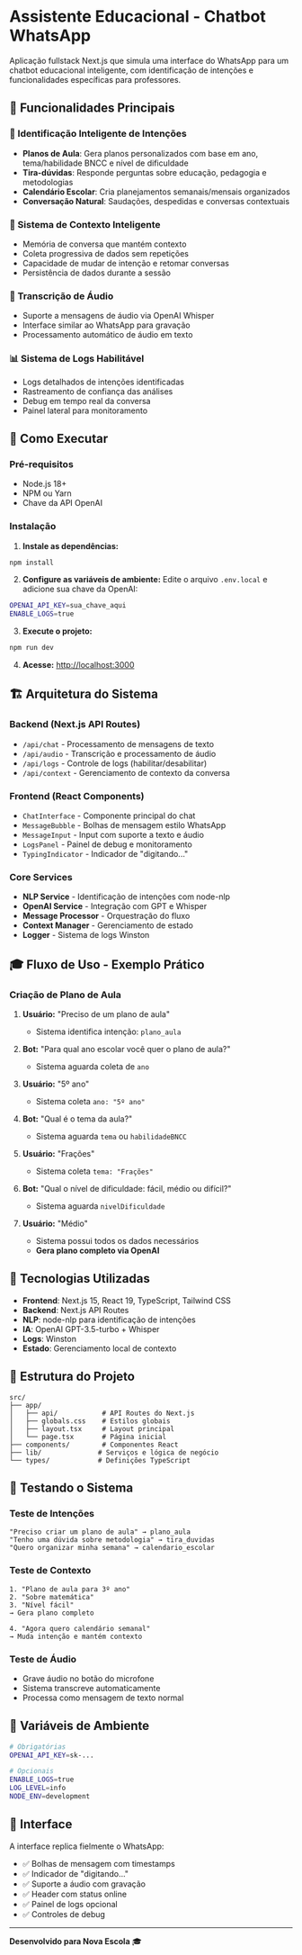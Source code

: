 # Assistente Educacional - Chatbot WhatsApp

Aplicação fullstack Next.js que simula uma interface do WhatsApp para um chatbot educacional inteligente, com identificação de intenções e funcionalidades específicas para professores.

## 🎯 Funcionalidades Principais

### 🤖 Identificação Inteligente de Intenções
- **Planos de Aula**: Gera planos personalizados com base em ano, tema/habilidade BNCC e nível de dificuldade
- **Tira-dúvidas**: Responde perguntas sobre educação, pedagogia e metodologias
- **Calendário Escolar**: Cria planejamentos semanais/mensais organizados
- **Conversação Natural**: Saudações, despedidas e conversas contextuais

### 🧠 Sistema de Contexto Inteligente
- Memória de conversa que mantém contexto
- Coleta progressiva de dados sem repetições
- Capacidade de mudar de intenção e retomar conversas
- Persistência de dados durante a sessão

### 🎤 Transcrição de Áudio
- Suporte a mensagens de áudio via OpenAI Whisper
- Interface similar ao WhatsApp para gravação
- Processamento automático de áudio em texto

### 📊 Sistema de Logs Habilitável
- Logs detalhados de intenções identificadas
- Rastreamento de confiança das análises
- Debug em tempo real da conversa
- Painel lateral para monitoramento

## 🚀 Como Executar

### Pré-requisitos
- Node.js 18+
- NPM ou Yarn
- Chave da API OpenAI

### Instalação

1. **Instale as dependências:**
```bash
npm install
```

2. **Configure as variáveis de ambiente:**
Edite o arquivo `.env.local` e adicione sua chave da OpenAI:
```bash
OPENAI_API_KEY=sua_chave_aqui
ENABLE_LOGS=true
```

3. **Execute o projeto:**
```bash
npm run dev
```

4. **Acesse:** [http://localhost:3000](http://localhost:3000)

## 🏗️ Arquitetura do Sistema

### Backend (Next.js API Routes)
- `/api/chat` - Processamento de mensagens de texto
- `/api/audio` - Transcrição e processamento de áudio
- `/api/logs` - Controle de logs (habilitar/desabilitar)
- `/api/context` - Gerenciamento de contexto da conversa

### Frontend (React Components)
- `ChatInterface` - Componente principal do chat
- `MessageBubble` - Bolhas de mensagem estilo WhatsApp
- `MessageInput` - Input com suporte a texto e áudio
- `LogsPanel` - Painel de debug e monitoramento
- `TypingIndicator` - Indicador de "digitando..."

### Core Services
- **NLP Service** - Identificação de intenções com node-nlp
- **OpenAI Service** - Integração com GPT e Whisper
- **Message Processor** - Orquestração do fluxo
- **Context Manager** - Gerenciamento de estado
- **Logger** - Sistema de logs Winston

## 🎓 Fluxo de Uso - Exemplo Prático

### Criação de Plano de Aula

1. **Usuário:** "Preciso de um plano de aula"
   - Sistema identifica intenção: `plano_aula`

2. **Bot:** "Para qual ano escolar você quer o plano de aula?"
   - Sistema aguarda coleta de `ano`

3. **Usuário:** "5º ano"
   - Sistema coleta `ano: "5º ano"`

4. **Bot:** "Qual é o tema da aula?"
   - Sistema aguarda `tema` ou `habilidadeBNCC`

5. **Usuário:** "Frações"
   - Sistema coleta `tema: "Frações"`

6. **Bot:** "Qual o nível de dificuldade: fácil, médio ou difícil?"
   - Sistema aguarda `nivelDificuldade`

7. **Usuário:** "Médio"
   - Sistema possui todos os dados necessários
   - **Gera plano completo via OpenAI**

## 🔧 Tecnologias Utilizadas

- **Frontend**: Next.js 15, React 19, TypeScript, Tailwind CSS
- **Backend**: Next.js API Routes
- **NLP**: node-nlp para identificação de intenções
- **IA**: OpenAI GPT-3.5-turbo + Whisper
- **Logs**: Winston
- **Estado**: Gerenciamento local de contexto

## 📁 Estrutura do Projeto

```
src/
├── app/
│   ├── api/           # API Routes do Next.js
│   ├── globals.css    # Estilos globais
│   ├── layout.tsx     # Layout principal
│   └── page.tsx       # Página inicial
├── components/        # Componentes React
├── lib/              # Serviços e lógica de negócio
└── types/            # Definições TypeScript
```

## 🧪 Testando o Sistema

### Teste de Intenções
```
"Preciso criar um plano de aula" → plano_aula
"Tenho uma dúvida sobre metodologia" → tira_duvidas
"Quero organizar minha semana" → calendario_escolar
```

### Teste de Contexto
```
1. "Plano de aula para 3º ano"
2. "Sobre matemática"
3. "Nível fácil"
→ Gera plano completo

4. "Agora quero calendário semanal"
→ Muda intenção e mantém contexto
```

### Teste de Áudio
- Grave áudio no botão do microfone
- Sistema transcreve automaticamente
- Processa como mensagem de texto normal

## 📝 Variáveis de Ambiente

```bash
# Obrigatórias
OPENAI_API_KEY=sk-...

# Opcionais
ENABLE_LOGS=true
LOG_LEVEL=info
NODE_ENV=development
```

## 🎨 Interface

A interface replica fielmente o WhatsApp:
- ✅ Bolhas de mensagem com timestamps
- ✅ Indicador de "digitando..."
- ✅ Suporte a áudio com gravação
- ✅ Header com status online
- ✅ Painel de logs opcional
- ✅ Controles de debug

---

**Desenvolvido para Nova Escola** 🎓
